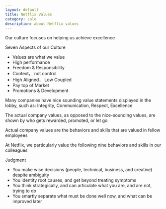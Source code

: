 ```yaml
---
layout: default
title: Netflix Values
category: sole
description: about Netflix values
---
```


Our culture focuses on helping us achieve excellence

Seven Aspects of our Culture

- Values are what we value
- High performance
- Freedom & Responsibility
- Context， not control
- High Aligned， Low Coupled
- Pay top of Market
- Promotions & Development

Many companies have nice sounding value statements displayed in the lobby, such as: Integrity, Communication, Respect, Excellence

The actual company values, as opposed to the nice-sounding values, are shown by who gets rewarded, promoted, or let go

Actual company values are the behaviors and skills that are valued in fellow employees

At Netflix, we particularly value the following nine behaviors and skills in our colleagues

Judgment

* You make wise decisions (people, technical, business, and creative) despite ambiguity
* You identity root causes, and get beyond treating symptoms
* You think strategically, and can articulate what you are, and are not, trying to do
* You smartly separate what must be done well now, and what can be improved later


